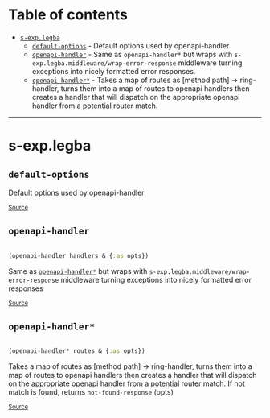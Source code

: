 # Table of contents
-  [`s-exp.legba`](#s-exp.legba) 
    -  [`default-options`](#s-exp.legba/default-options) - Default options used by openapi-handler.
    -  [`openapi-handler`](#s-exp.legba/openapi-handler) - Same as <code>openapi-handler*</code> but wraps with <code>s-exp.legba.middleware/wrap-error-response</code> middleware turning exceptions into nicely formatted error responses.
    -  [`openapi-handler*`](#s-exp.legba/openapi-handler*) - Takes a map of routes as [method path] -> ring-handler, turns them into a map of routes to openapi handlers then creates a handler that will dispatch on the appropriate openapi handler from a potential router match.

-----
# <a name="s-exp.legba">s-exp.legba</a>






## <a name="s-exp.legba/default-options">`default-options`</a><a name="s-exp.legba/default-options"></a>




Default options used by openapi-handler
<p><sub><a href="https://github.com/mpenet/legba/blob/main/src/s_exp/legba.clj#L8-L12">Source</a></sub></p>

## <a name="s-exp.legba/openapi-handler">`openapi-handler`</a><a name="s-exp.legba/openapi-handler"></a>
``` clojure

(openapi-handler handlers & {:as opts})
```

Same as [`openapi-handler*`](#s-exp.legba/openapi-handler*) but wraps with
  `s-exp.legba.middleware/wrap-error-response` middleware turning exceptions
  into nicely formatted error responses
<p><sub><a href="https://github.com/mpenet/legba/blob/main/src/s_exp/legba.clj#L31-L37">Source</a></sub></p>

## <a name="s-exp.legba/openapi-handler*">`openapi-handler*`</a><a name="s-exp.legba/openapi-handler*"></a>
``` clojure

(openapi-handler* routes & {:as opts})
```

Takes a map of routes as [method path] -> ring-handler, turns them into a map
  of routes to openapi handlers then creates a handler that will dispatch on the
  appropriate openapi handler from a potential router match. If not match is
  found, returns `not-found-response` (opts)
<p><sub><a href="https://github.com/mpenet/legba/blob/main/src/s_exp/legba.clj#L14-L29">Source</a></sub></p>
